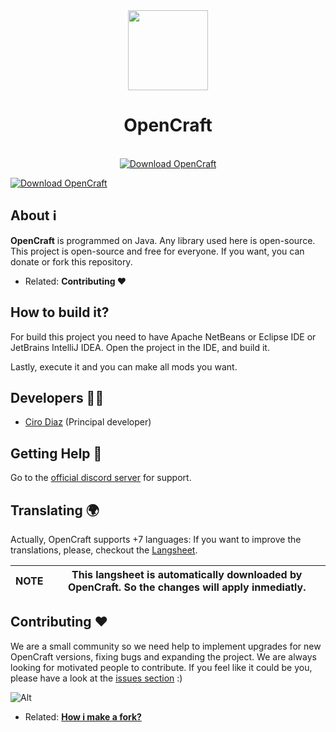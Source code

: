 <div align="center">
	<img src="https://github.com/OpenCraftStudios/Java-Edition/blob/dev/.github/assets/images/icon.png?raw=true" alt="" height="128" width="128" />
	<h1>OpenCraft</h1>
	<br>
	<a href="https://sourceforge.net/projects/OpenCraftMC/files/latest/download"><img alt="Download OpenCraft" src="https://img.shields.io/sourceforge/dt/OpenCraftMC.svg" ></a>
</div>

[![Download OpenCraft](https://a.fsdn.com/con/app/sf-download-button)](https://sourceforge.net/projects/OpenCraftMC/files/latest/download)

## About ℹ️
**OpenCraft** is programmed on Java.
Any library used here is open-source. This project is open-source and free for everyone. If you want, you can donate or fork this repository.

- Related: **Contributing ❤️**

## How to build it?
For build this project you need to have Apache NetBeans or Eclipse IDE or JetBrains IntelliJ IDEA.
Open the project in the IDE, and build it.

Lastly, execute it and you can make all mods you want.

## Developers 👷‍♂️
- [Ciro Diaz](https://github.com/CiroZDP/) (Principal developer)

## Getting Help 🙋
Go to the [official discord server](https://discord.gg/wrjEBqNRq9) for support.

## Translating 🌍
Actually, OpenCraft supports +7 languages: If you want to improve the translations, please,
checkout the [Langsheet](https://github.com/OpenCraftStudios/piston-data/blob/main/langsheet.csv).

| **NOTE** | This langsheet is automatically downloaded by OpenCraft. So the changes will apply inmediatly. |
|----------|------------------------------------------------------------------------------------------------|

## Contributing ❤️
We are a small community so we need help to implement upgrades for new OpenCraft versions, fixing bugs and expanding the project.
We are always looking for motivated people to contribute. If you feel like it could be you,
please have a look at the [issues section](https://github.com/OpenCraftStudios/Java-Edition/issues) :)

![Alt](https://repobeats.axiom.co/api/embed/5e91596ce692d176bc879f99eecd6e0fd009675a.svg "Repobeats analytics image")

- Related: [**How i make a fork?**](https://docs.github.com/articles/fork-a-repo)
